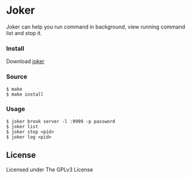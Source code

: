 # Joker

Joker can help you run command in background, view running command list and stop it.

### Install

Download [joker](https://github.com/txthinking/mr2/releases/download/v20190810/joker)

### Source

    $ make
    $ make install

### Usage

    $ joker brook server -l :9999 -p password
    $ joker list
    $ joker stop <pid>
    $ joker log <pid>

## License

Licensed under The GPLv3 License
